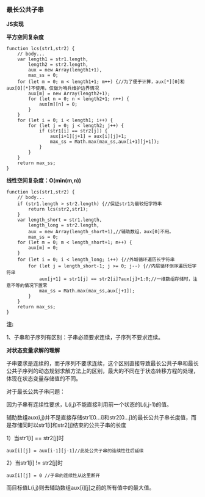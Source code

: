 ### **最长公共子串**

**JS实现**

**平方空间复杂度**

	function lcs(str1,str2) {
		// body...
		var length1 = str1.length,
			length2 = str2.length,
			aux = new Array(length1+1),
			max_ss = 0;
		for (let m = 0; m < length1+1; m++) {//为了便于计算，aux[*][0]和aux[0][*]不使用，仅做为哨兵维护边界情况
			aux[m] = new Array(length2+1);
			for (let n = 0; n < length2+1; n++) {
				aux[m][n] = 0;
			}
		}
		for (let i = 0; i < length1; i++) {
			for (let j = 0; j < length2; j++) {
				if (str1[i] == str2[j]) {
					aux[i+1][j+1] = aux[i][j]+1;
					max_ss = Math.max(max_ss,aux[i+1][j+1]);
				}
			}
		}
		return max_ss;
	}

**线性空间复杂度：O(min(m,n))**

	function lcs(str1,str2) {
		// body...
		if (str1.length > str2.length) {//保证str1为最较短字符串
			return lcs(str2,str1);
		}
		var length_short = str1.length,
			length_long = str2.length,
			aux = new Array(length_short+1),//辅助数组，aux[0]不用。
			max_ss = 0;
		for (let m = 0; m < length_short+1; m++) {
			aux[m] = 0;
		}
		for (let i = 0; i < length_long; i++) {//外城循环遍历长字符串
			for (let j = length_short-1; j >= 0; j--) {//内层循环倒序遍历短字符串
				aux[j+1] = str1[j] == str2[i]?aux[j]+1:0;//一维数组存储时，注意不等的情况下置零
				max_ss = Math.max(max_ss,aux[j+1]);
			}
		}
		return max_ss;
	}
**注:**

1、子串和子序列有区别：子串必须要求连续，子序列不要求连续。

**对状态变量求解的理解**

子串要求是连续的，而子序列不要求连续，这个区别直接导致最长公共子串和最长公共子序列的动态规划求解方法上的区别，最大的不同在于状态转移方程的处理，体现在状态变量存储值的不同。

对于最长公共子串问题：

因为子串有连续性要求，L(i,j)不能直接利用前一个状态的L(i,j-1)的值。

辅助数组aux(i,j)并不是直接存储str1[0...i]和str2[0...j]的最长公共子串长度值，而是存储同时以str1[i]和str2[j]结束的公共子串的长度

1）当str1[i] == str2[j]时

	aux[i][j] = aux[i-1][j-1]//此处公共子串的连续性往后延续

2）当str1[i] != str2[j]时

	aux[i][j] = 0 //子串的连续性从这里断开

而目标值L(i,j)则去辅助数组aux[i][j]之前的所有值中的最大值。

